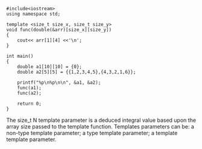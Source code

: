 ```
#include<iostream>
using namespace std;

template <size_t size_x, size_t size_y>
void func(double(&arr)[size_x][size_y])
{
	cout<< arr[1][4] <<'\n';
}

int main()
{
	double a1[10][10] = {0};
	double a2[5][5] = {{1,2,3,4,5},{4,3,2,1,6}};

	printf("%p\n%p\n\n", &a1, &a2);
	func(a1);
	func(a2);

	return 0;
}
```
The size_t N template parameter is a deduced integral value based upon the array size passed to the template function. 
Templates parameters can be:
a non-type template parameter;
a type template parameter;
a template template parameter.

